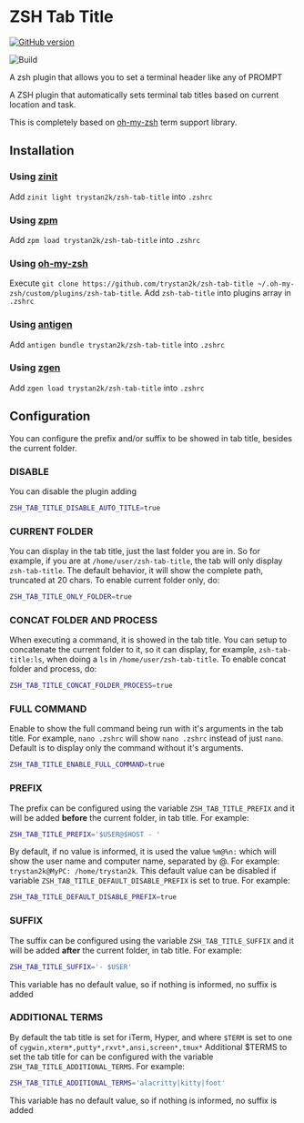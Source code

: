 # ZSH Tab Title

[![GitHub version](https://badge.fury.io/gh/trystan2k%2Fzsh-tab-title.svg)](https://badge.fury.io/gh/trystan2k%2Fzsh-tab-title)

![Build](https://github.com/trystan2k/zsh-tab-title/workflows/CI-workflow/badge.svg)

A zsh plugin that allows you to set a terminal header like any of PROMPT

A ZSH plugin that automatically sets terminal tab titles based on current location and task.

This is completely based on [oh-my-zsh](https://github.com/ohmyzsh/ohmyzsh/blob/master/lib/termsupport.zsh) term support library.

## Installation

### Using [zinit](https://github.com/zdharma/zinit)

Add `zinit light trystan2k/zsh-tab-title` into `.zshrc`

### Using [zpm](https://github.com/zpm-zsh/zpm)

Add `zpm load trystan2k/zsh-tab-title` into `.zshrc`

### Using [oh-my-zsh](https://github.com/robbyrussell/oh-my-zsh)

Execute `git clone https://github.com/trystan2k/zsh-tab-title ~/.oh-my-zsh/custom/plugins/zsh-tab-title`. Add `zsh-tab-title` into plugins array in `.zshrc`

### Using [antigen](https://github.com/zsh-users/antigen)

Add `antigen bundle trystan2k/zsh-tab-title` into `.zshrc`

### Using [zgen](https://github.com/tarjoilija/zgen)

Add `zgen load trystan2k/zsh-tab-title` into `.zshrc`

## Configuration

You can configure the prefix and/or suffix to be showed in tab title, besides the current folder.

### DISABLE

You can disable the plugin adding

```sh
ZSH_TAB_TITLE_DISABLE_AUTO_TITLE=true
```

### CURRENT FOLDER

You can display in the tab title, just the last folder you are in. So for example, if you are at `/home/user/zsh-tab-title`, the tab will only display `zsh-tab-title`. The default behavior, it will show the complete path, truncated at 20 chars. To enable current folder only, do:

```sh
ZSH_TAB_TITLE_ONLY_FOLDER=true
```

### CONCAT FOLDER AND PROCESS

When executing a command, it is showed in the tab title. You can setup to concatenate the current folder to it, so it can display, for example, `zsh-tab-title:ls`, when doing a `ls` in `/home/user/zsh-tab-title`. To enable concat folder and process, do:

```sh
ZSH_TAB_TITLE_CONCAT_FOLDER_PROCESS=true
```

### FULL COMMAND

Enable to show the full command being run with it's arguments in the tab title. For example, ``nano .zshrc`` will show ``nano .zshrc`` instead of just ``nano``. Default is to display only the command without it's arguments.

```sh
ZSH_TAB_TITLE_ENABLE_FULL_COMMAND=true
```

### PREFIX

The prefix can be configured using the variable `ZSH_TAB_TITLE_PREFIX` and it will be added **before** the current folder, in tab title. For example:

```sh
ZSH_TAB_TITLE_PREFIX='$USER@$HOST - '
```

By default, if no value is informed, it is used the value `%m@%n:` which will show the user name and computer name, separated by @. For example: `trystan2k@MyPC: /home/trystan2k`. This default value can be disabled if variable `ZSH_TAB_TITLE_DEFAULT_DISABLE_PREFIX` is set to true. For example:

```sh
ZSH_TAB_TITLE_DEFAULT_DISABLE_PREFIX=true
```

### SUFFIX

The suffix can be configured using the variable `ZSH_TAB_TITLE_SUFFIX` and it will be added **after** the current folder, in tab title. For example:

```sh
ZSH_TAB_TITLE_SUFFIX='- $USER'
```

This variable has no default value, so if nothing is informed, no suffix is added

### ADDITIONAL TERMS

By default the tab title is set for iTerm, Hyper, and where ``$TERM`` is set to one of ``cygwin,xterm*,putty*,rxvt*,ansi,screen*,tmux*``
Additional $TERMS to set the tab title for can be configured with the variable ``ZSH_TAB_TITLE_ADDITIONAL_TERMS``. For example:

```sh
ZSH_TAB_TITLE_ADDITIONAL_TERMS='alacritty|kitty|foot'
```

This variable has no default value, so if nothing is informed, no suffix is added
